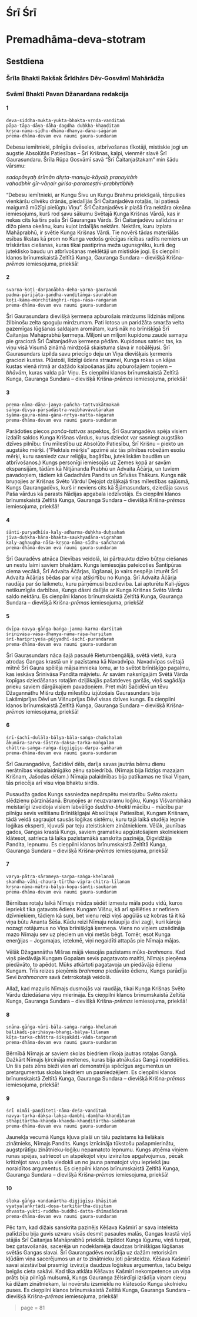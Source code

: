 # Śrī Śrī
# Premadhāma-deva-stotram

## Sestdiena

### Šrīla Bhakti Rakšak Šrīdhārs Dēv-Gosvāmī Mahārādža

### Svāmī Bhakti Pavan Džanardana redakcija

#### 1

    deva-siddha-mukta-yukta-bhakta-vṛnda-vanditaṁ
    pāpa-tāpa-dāva-dāha-dagdha duḥkha-khaṇḍitam
    kṛṣṇa-nāma-sīdhu-dhāma-dhanya-dāna-sāgaraṁ 
    prema-dhāma-devam eva naumi gaura-sundaram

Debesu iemītnieki, pilnīgās dvēseles, atbrīvošanas tīkotāji, mistiskie jogi un augstie Absolūtās Patiesības – Šrī Krišnas, kalpi, vienmēr slavē Šrī Gaurasundaru. Šrīla Rūpa Gosvāmī savā “Šrī Čaitanjaštakam” min šādu vārsmu:

*sadopāsyaḥ śrīmān dhṛta-manuja-kāyaiḥ praṇayitāṁ*\
*vahadbhir gīr-vāṇair giriśa-parameṣṭhi-prabhṛtibhiḥ*

“Debesu iemītnieki, ar Kungu Šivu un Kungu Brahmu priekšgalā, tērpušies vienkāršu cilvēku drānās, piedalījās Šrī Čaitanjadēva rotaļās, lai patiesā maigumā mūžīgi pielūgtu Viņu”. Šrī Čaitanjadēvs ir plašā tīra nektāra okeāna iemiesojums, kurš rod savu sākumu Svētajā Kunga Krišnas Vārdā, kas ir nekas cits kā tīrs paša Šrī Gaurangas Vārds. Šrī Čaitanjadēvu salīdzina ar dižo piena okeānu, kuru kuļot izdalījās nektārs. Nektārs, kuru izplata Mahāprabhū, ir svētie Kunga Krišnas Vārdi. Tie novērš tādas materiālās esības likstas kā prom no Kunga vedošs grēcīgas rīcības radīts nemiers un trīskāršas ciešanas, kuras tikai pastiprina meža ugunsgrēku, kurā deg juteklisko baudu un atbrīvošanas meklētāji un mistiskie jogi. Es cieņpilni klanos brīnumskaistā Zeltītā Kunga, Gauranga Sundara – dievišķā Krišna-*prēmas* iemiesojuma, priekšā!

#### 2

    svarṇa-koṭi-darpaṇābha-deha-varṇa-gauravaṁ
    padma-pārijāta-gandha-vanditāṅga-saurabham
    koṭi-kāma-mūrchitāṅghri-rūpa-rāsa-raṅgaraṁ     
    prema-dhāma-devam eva naumi gaura-sundaram

Šrī Gaurasundara dievišķā ķermeņa apburošais mirdzums līdzinās miljons žilbinošu zelta spoguļu mirdzumam. Pati lotosa un paridžāta smarža velta pazemīgas lūgšanas saldajam aromātam, kurš nāk no brīnišķīgā Šrī Čaitanjas Mahāprabhū ķermeņa. Miljoni un miljoni kupidonu zaudē samaņu pie graciozā Šrī Čaitanjadēva ķermeņa pēdām. Kupidonus satriec tas, ka viņu visā Visumā zināmā mirdzošā skaistuma slava ir nobālējusi. Šrī Gaurasundars izpilda savu priecīgo deju un Viņa dievišķais ķermenis graciozi kustas. Plūstoši, līdzīgi ūdens straumei, Kunga rokas un kājas kustas vienā ritmā ar dažādo kalpošanas jūtu apburošajiem toņiem – *bhāvām*, kuras valda pār Viņu. Es cieņpilni klanos brīnumskaistā Zeltītā Kunga, Gauranga Sundara – dievišķā Krišna-*prēmas* iemiesojuma, priekšā!

#### 3

    prema-nāma-dāna-janya-pañcha-tattvakātmakaṁ
    sāṅga-divya-pārṣadāstra-vaibhavāvatārakam
    śyāma-gaura-nāma-gāna-nṛtya-matta-nāgaraṁ 
    prema-dhāma-devam eva naumi gaura-sundaram

Parādoties piecos *panča-tattvas* aspektos, Šrī Gaurangadēvs spēja visiem izdalīt saldos Kunga Krišnas vārdus, kurus dziedot var sasniegt augstāko dzīves pilnību: tīru mīlestību uz Absolūto Patiesību, Šrī Krišnu – piekto un augstāko mērķi. (“Piektais mērķis” apzīmē aiz tās pilnības robežām esošu mērķi, kuru sasniedz caur reliģiju, bagātību, jutekliskām baudām un atbrīvošanos.) Kungs personīgi iemiesojās uz Zemes kopā ar savām ekspansijām, tādām kā Nitjānanda Prabhū un Advaita Āčārja, un tuviem pavadoņiem, tādiem kā Gadadhārs Pandits un Šrīvāss Thākurs. Kungs nāk bruņojies ar Krišnas Svēto Vārdu! Dejojot dziļākajā tīras mīlestības sajūsmā, Kungs Gaurangadēvs, kurš ir neviens cits kā Šjāmasundars, dziedāja savus Paša vārdus kā parasts Nādijas apgabala iedzīvotājs.  Es cieņpilni klanos brīnumskaistā Zeltītā Kunga, Gauranga Sundara – dievišķā Krišna-*prēmas* iemiesojuma, priekšā!

#### 4

    śānti-puryadhīśa-kaly-adharma-duḥkha-duḥsahaṁ
    jīva-duḥkha-hāna-bhakta-saukhyadāna-vigraham
    kaly-aghaugha-nāśa-kṛṣṇa-nāma-sīdhu-sañcharaṁ 
    prema-dhāma-devam eva naumi gaura-sundaram

Šrī Gauradēvs atnāca Dievības veidolā, lai pārtrauktu dzīvo būtņu ciešanas un nestu laimi saviem bhaktām. Kungs iemiesojās pateicoties Šantipūras ciema vecākā, Šrī Advaita Āčārjas, lūgšanai, jo vairs nespēja izturēt Šrī Advaita Āčārjas bēdas par viņa atšķirtību no Kunga. Šrī Advaita Āčārja raudāja par šo laikmetu, kuru pārņēmusi bezdievība. Lai apturētu Kali-*jūgas* netikumīgās darbības, Kungs dāsni dalījās ar Kunga Krišnas Svēto Vārdu saldo nektāru. Es cieņpilni klanos brīnumskaistā Zeltītā Kunga, Gauranga Sundara – dievišķā Krišna-*prēmas* iemiesojuma, priekšā!

#### 5

    dvīpa-navya-gāṅga-baṅga-janma-karma-darśitaṁ
    śrīnivāsa-vāsa-dhanya-nāma-rāsa-harṣitam
    śrī-haripriyeśa-pūjyadhī-śachī-purandaraṁ 
    prema-dhāma-devam eva naumi gaura-sundaram

Šrī Gaurasundars nāca šajā pasaulē Rietumbengālijā, svētā vietā, kura atrodas Gangas krastā un ir pazīstama kā Navadvīpa. Navadvīpas svētajā mītnē Šrī Gaura spēlēja mājsaimnieka lomu, ar to svētot brīnišķīgo pagalmu, kas ieskāva Šrinivāsa Pandita mājvietu. Ar savām naksnīgajām Svētā Vārda kopīgas dziedāšanas rotaļām dziļākajās pašatdeves garšās, viņš sagādāja prieku saviem dārgākajiem pavadoņiem. Pret māti Šačidēvī un tēvu Džagannāthu Mišru dziļu mīlestību izjūtošais Gaurasundars bija Lakšmiprījas Dēvī un Višnuprījas Dēvī visas dzīves kungs. Es cieņpilni klanos brīnumskaistā Zeltītā Kunga, Gauranga Sundara – dievišķā Krišna-*prēmas* iemiesojuma, priekšā!

#### 6

    śrī-śachī-dulāla-bālya-bāla-saṅga-chañchalaṁ
    ākumāra-sarva-śāstra-dakṣa-tarka-maṅgalam
    chāttra-saṅga-raṅga-digjigīṣu-darpa-saṁharaṁ 
    prema-dhāma-devam eva naumi gaura-sundaram

Šrī Gaurangadēvs, Šačidēvī dēls, darīja savas jautrās bērnu dienu nerātnības vispalaidnīgāko zēnu sabiedrībā. (Nīmajs bija līdzīgs mazajam Krišnam, Jašodas dēlam.) Nīmaja palaidnības bija patīkamas ne tikai Viņam, tās priecēja arī visu viņa bhaktu sirdis.

Pusaudža gados Kungs sasniedza nepārspētu meistarību Svēto rakstu slēdzienu pārzināšanā. Bruņojies ar neuzvaramu loģiku, Kungs Višvambhāra meistarīgi izveidoja visiem labvēlīgo *šuddha-bhakti* mācību – mācību par pilnīgu sevis veltīšanu Brīnišķīgajai Absolūtajai Patiesībai, Kungam Krišnam, tādā veidā sagraujot sausās loģikas sistēmu, kuru tajā laikā studēja lepnie loģikas eksperti, kļuvuši par teju ateistiskiem zinātniekiem. Vēlāk, jaunības gados, Gangas krastā Kungs, saviem gramatiku apgūstošajiem skolniekiem klātesot, satrieca tā laika pazīstamākā sanskrita pazinēja, Digvidžāja Pandita, lepnumu. Es cieņpilni klanos brīnumskaistā Zeltītā Kunga, Gauranga Sundara – dievišķā Krišna-*prēmas* iemiesojuma, priekšā!

#### 7

    varya-pātra-sārameya-sarpa-saṅga-khelanaṁ
    skandha-vāhi-chaura-tīrtha-vipra-chitra-līlanam
    kṛṣṇa-nāma-mātra-bālya-kopa-śānti-saukaraṁ 
    prema-dhāma-devam eva naumi gaura-sundaram

Bērnības rotaļu laikā Nīmajs mēdza sēdēt izmestu māla podu vidū, kuros iepriekš tika gatavots ēdiens Kungam Višnu, kā arī spēlēties ar netīriem dzīvniekiem, tādiem kā suņi, bet vienu reizi viņš apgūlās uz kobras tā it kā viņa būtu Ananta Šēša. Kādu reizi Nīmaju nolaupīja divi zagļi, kuri kāroja nozagt rotājumus no Viņa brīnišķīgā ķermeņa. Viens no viņiem uzsēdināja mazo Nīmaju sev uz pleciem un viņi metās bēgt. Tomēr, esot Kunga enerģijas – Jogamajas, ietekmē, viņi negaidīti attapās pie Nīmaja mājas. 

Vēlāk Džagannātha Mišras mājā viesojās pazīstams mūks-*brahmans*. Kad viņš piedāvāja Kungam Gopalam sevis pagatavoto maltīti, Nīmajs pieņēma piedāvāto, to apēdot. Mūks atkārtoti pagatavoja un piedāvāja ēdienu Kungam. Trīs reizes pieņēmis *brahmana* piedāvāto ēdienu, Kungs parādīja Sevi *brahmanam* savā četrrokotajā veidolā. 

Allaž, kad mazulis Nīmajs dusmojās vai raudāja, tikai Kunga Krišnas Svēto Vārdu dziedāšana viņu mierināja. Es cieņpilni klanos brīnumskaistā Zeltītā Kunga, Gauranga Sundara – dievišķā Krišna-*prēmas* iemiesojuma, priekšā!

#### 8

    snāna-gāṅga-vāri-bāla-saṅga-raṅga-khelanaṁ
    bālikādi-pārihāsya-bhaṅgi-bālya-līlanam
    kūṭa-tarka-chāttra-śikṣakādi-vāda-tatparaṁ
    prema-dhāma-devam eva naumi gaura-sundaram

Bērnībā Nīmajs ar saviem skolas biedriem rīkoja jautras rotaļas Gangā. Dažkārt Nīmajs ķircināja meitenes, kuras bija atnākušas Gangā nopeldēties. Un šis pats zēns bieži vien arī demonstrēja spēcīgus argumentus un pretargumentus skolas biedriem un pasniedzējiem. Es cieņpilni klanos brīnumskaistā Zeltītā Kunga, Gauranga Sundara – dievišķā Krišna-*prēmas* iemiesojuma, priekšā!

#### 9

    śrī nimāi-paṇḍiteti-nāma-deśa-vanditaṁ
    navya-tarka-dakṣa-lakṣa-dambhi-dambha-khaṇḍitam
    sthāpitārtha-khaṇḍa-khaṇḍa-khaṇḍitārtha-sambharaṁ 
    prema-dhāma-devam eva naumi gaura-sundaram

Jaunekļa vecumā Kungs kļuva plaši un tālu pazīstams kā lielākais zinātnieks, Nīmajs Pandits. Kungs iznīcināja tūkstošu pašapmierinātu, augstprātīgu zinātnieku-loģiķu nepamatoto lepnumu. Kungs atņēma viņiem runas spējas, satriecot un atspēkojot viņu izvirzītos apgalvojumus, pēcāk kritizējot savu paša viedokli un no jauna pamatojot viņu iepriekš jau noraidītos argumentus. Es cieņpilni klanos brīnumskaistā Zeltītā Kunga, Gauranga Sundara – dievišķā Krišna-*prēmas* iemiesojuma, priekšā!

#### 10

    śloka-gāṅga-vandanārtha-digjigīṣu-bhāṣitaṁ
    vyatyalaṅkṛtādi-doṣa-tarkitārtha-dūṣitam
    dhvasta-yukti-ruddha-buddhi-datta-dhīmadādaraṁ 
    prema-dhāma-devam eva naumi gaura-sundaram

Pēc tam, kad dižais sanskrita pazinējs Kēšava Kašmirī ar sava intelekta palīdzību bija guvis uzvaru visās desmit pasaules malās, Gangas krastā viņš stājās Šrī Čaitanjas Mahāprabhū priekšā. Izpildot Kunga lūgumu, viņš turpat, bez gatavošanās, sacerēja un nodeklamēja daudzas brīnišķīgas lūgšanas svētās Gangas slavai. Šrī Gaurangadēvs norādīja uz dažām retoriskām kļūdām viņa sacerējumos un ar to zinātnieku ļoti pārsteidza. Kēšava Kašmirī savai aizstāvībai prasmīgi izvirzīja daudzus loģiskus argumentus, taču beigu beigās cieta sakāvi. Kad tika atklāta Kēšavas Kašmirī nekompetence un viņa prāts bija pilnīgā mulsumā, Kungs Gauranga žēlsirdīgi izrādīja viņam cieņu kā dižam zinātniekam, lai novērstu izsmieklu no klātesošo Kunga skolnieku puses. Es cieņpilni klanos brīnumskaistā Zeltītā Kunga, Gauranga Sundara – dievišķā Krišna-*prēmas* iemiesojuma, priekšā!


> page = 81
